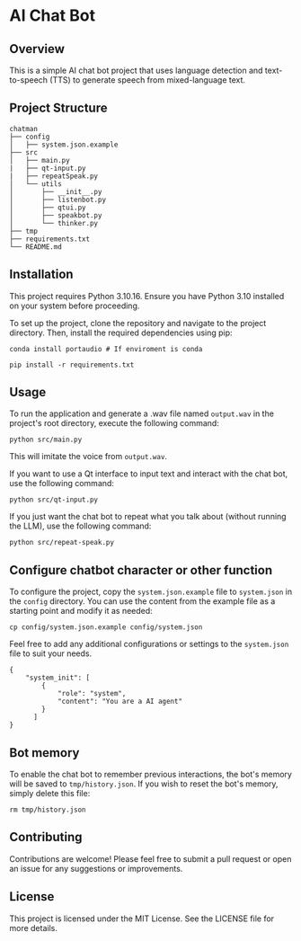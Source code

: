 # AI Chat Bot

## Overview
This is a simple AI chat bot project that uses language detection and text-to-speech (TTS) to generate speech from mixed-language text.

## Project Structure
```
chatman
├── config
│   ├── system.json.example
├── src
│   ├── main.py
|   ├── qt-input.py
|   ├── repeatSpeak.py
│   └── utils
│       ├── __init__.py
│       ├── listenbot.py
│       ├── qtui.py
│       ├── speakbot.py
│       └── thinker.py
├── tmp
├── requirements.txt
└── README.md
```

## Installation
This project requires Python 3.10.16. Ensure you have Python 3.10 installed on your system before proceeding.

To set up the project, clone the repository and navigate to the project directory. Then, install the required dependencies using pip:

```
conda install portaudio # If enviroment is conda

pip install -r requirements.txt
```

## Usage
To run the application and generate a .wav file named `output.wav` in the project's root directory, execute the following command:

```
python src/main.py
```

This will imitate the voice from `output.wav`.


If you want to use a Qt interface to input text and interact with the chat bot, use the following command:

```
python src/qt-input.py
```

If you just want the chat bot to repeat what you talk about (without running the LLM), use the following command:

```
python src/repeat-speak.py
```

## Configure chatbot character or other function
To configure the project, copy the `system.json.example` file to `system.json` in the `config` directory. You can use the content from the example file as a starting point and modify it as needed:

```
cp config/system.json.example config/system.json
```

Feel free to add any additional configurations or settings to the `system.json` file to suit your needs.

```
{
    "system_init": [
        {
            "role": "system",
            "content": "You are a AI agent"
        }
      ]
}
```

## Bot memory
To enable the chat bot to remember previous interactions, the bot's memory will be saved to `tmp/history.json`. If you wish to reset the bot's memory, simply delete this file:

```
rm tmp/history.json
```

## Contributing
Contributions are welcome! Please feel free to submit a pull request or open an issue for any suggestions or improvements.

## License
This project is licensed under the MIT License. See the LICENSE file for more details.